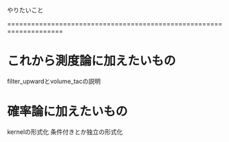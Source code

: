 やりたいこと

====================================================================

# これから測度論に加えたいもの
filter_upwardとvolume_tacの説明

# 確率論に加えたいもの
kernelの形式化
条件付きとか独立の形式化
